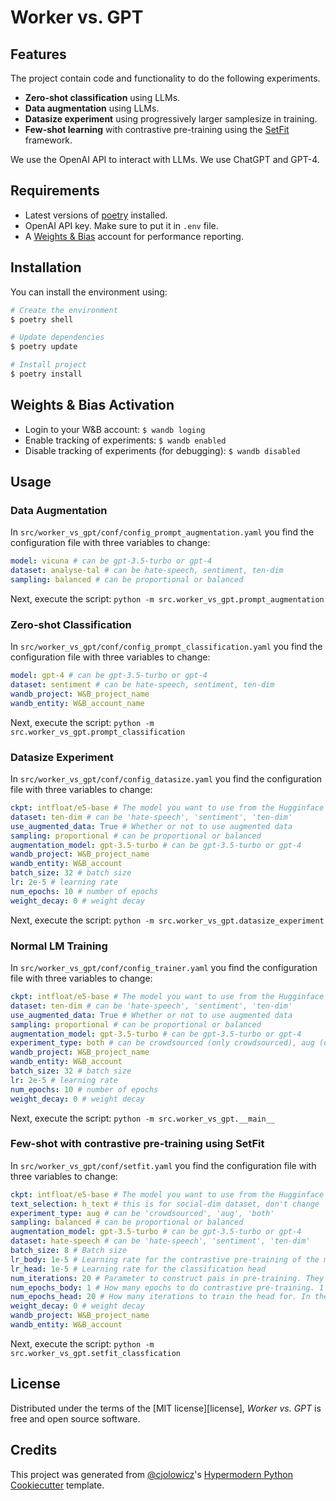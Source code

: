 # Worker vs. GPT

## Features

The project contain code and functionality to do the following experiments.

- **Zero-shot classification** using LLMs.
- **Data augmentation** using LLMs.
- **Datasize experiment** using progressively larger samplesize in training.
- **Few-shot learning** with contrastive pre-training using the [SetFit](https://github.com/huggingface/setfit) framework.

We use the OpenAI API to interact with LLMs. We use ChatGPT and GPT-4. 

## Requirements

- Latest versions of [poetry](https://python-poetry.org/) installed.
- OpenAI API key. Make sure to put it in `.env` file.
- A [Weights & Bias](https://wandb.ai/) account for performance reporting.

## Installation

You can install the environment using:

```bash
# Create the environment
$ poetry shell

# Update dependencies
$ poetry update

# Install project
$ poetry install
```

## Weights & Bias Activation

- Login to your W&B account: `$ wandb loging`
- Enable tracking of experiments: `$ wandb enabled`
- Disable tracking of experiments (for debugging): `$ wandb disabled`

## Usage

### Data Augmentation

In `src/worker_vs_gpt/conf/config_prompt_augmentation.yaml` you find the configuration file with three variables to change:

```yaml
model: vicuna # can be gpt-3.5-turbo or gpt-4
dataset: analyse-tal # can be hate-speech, sentiment, ten-dim
sampling: balanced # can be proportional or balanced
```

Next, execute the script: `python -m src.worker_vs_gpt.prompt_augmentation`

### Zero-shot Classification

In `src/worker_vs_gpt/conf/config_prompt_classification.yaml` you find the configuration file with three variables to change:

```yaml
model: gpt-4 # can be gpt-3.5-turbo or gpt-4
dataset: sentiment # can be hate-speech, sentiment, ten-dim
wandb_project: W&B_project_name
wandb_entity: W&B_account_name
```

Next, execute the script: `python -m src.worker_vs_gpt.prompt_classification`

### Datasize Experiment

In `src/worker_vs_gpt/conf/config_datasize.yaml` you find the configuration file with three variables to change:

```yaml
ckpt: intfloat/e5-base # The model you want to use from the Hugginface model hub
dataset: ten-dim # can be 'hate-speech', 'sentiment', 'ten-dim'
use_augmented_data: True # Whether or not to use augmented data
sampling: proportional # can be proportional or balanced
augmentation_model: gpt-3.5-turbo # can be gpt-3.5-turbo or gpt-4
wandb_project: W&B_project_name
wandb_entity: W&B_account
batch_size: 32 # batch size
lr: 2e-5 # learning rate
num_epochs: 10 # number of epochs
weight_decay: 0 # weight decay
```

Next, execute the script: `python -m src.worker_vs_gpt.datasize_experiment`

### Normal LM Training

In `src/worker_vs_gpt/conf/config_trainer.yaml` you find the configuration file with three variables to change:

```yaml
ckpt: intfloat/e5-base # The model you want to use from the Hugginface model hub
dataset: ten-dim # can be 'hate-speech', 'sentiment', 'ten-dim'
use_augmented_data: True # Whether or not to use augmented data
sampling: proportional # can be proportional or balanced
augmentation_model: gpt-3.5-turbo # can be gpt-3.5-turbo or gpt-4
experiment_type: both # can be crowdsourced (only crowdsourced), aug (only augmented data), both (crowdsourced and augmented data concatenated)
wandb_project: W&B_project_name
wandb_entity: W&B_account
batch_size: 32 # batch size
lr: 2e-5 # learning rate
num_epochs: 10 # number of epochs
weight_decay: 0 # weight decay
```

Next, execute the script: `python -m src.worker_vs_gpt.__main__`

### Few-shot with contrastive pre-training using SetFit

In `src/worker_vs_gpt/conf/setfit.yaml` you find the configuration file with three variables to change:

```yaml
ckpt: intfloat/e5-base # The model you want to use from the Hugginface model hub
text_selection: h_text # this is for social-dim dataset, don't change
experiment_type: aug # can be 'crowdsourced', 'aug', 'both'
sampling: balanced # can be proportional or balanced
augmentation_model: gpt-3.5-turbo # can be gpt-3.5-turbo or gpt-4
dataset: hate-speech # can be 'hate-speech', 'sentiment', 'ten-dim'
batch_size: 8 # Batch size
lr_body: 1e-5 # Learning rate for the contrastive pre-training of the model body.
lr_head: 1e-5 # Learning rate for the classification head
num_iterations: 20 # Parameter to construct pais in pre-training. They use in the paper (20)
num_epochs_body: 1 # How many epochs to do contrastive pre-training. 1 is used in paper.
num_epochs_head: 20 # How many iterations to train the head for. In their tutorial they use 50. Not clear how many they use in training.
weight_decay: 0 # weight decay
wandb_project: W&B_project_name
wandb_entity: W&B_account

```

Next, execute the script: `python -m src.worker_vs_gpt.setfit_classfication`

## License

Distributed under the terms of the [MIT license][license],
_Worker vs. GPT_ is free and open source software.

## Credits

This project was generated from [@cjolowicz]'s [Hypermodern Python Cookiecutter] template.

[@cjolowicz]: https://github.com/cjolowicz
[pypi]: https://pypi.org/
[hypermodern python cookiecutter]: https://github.com/cjolowicz/cookiecutter-hypermodern-python

